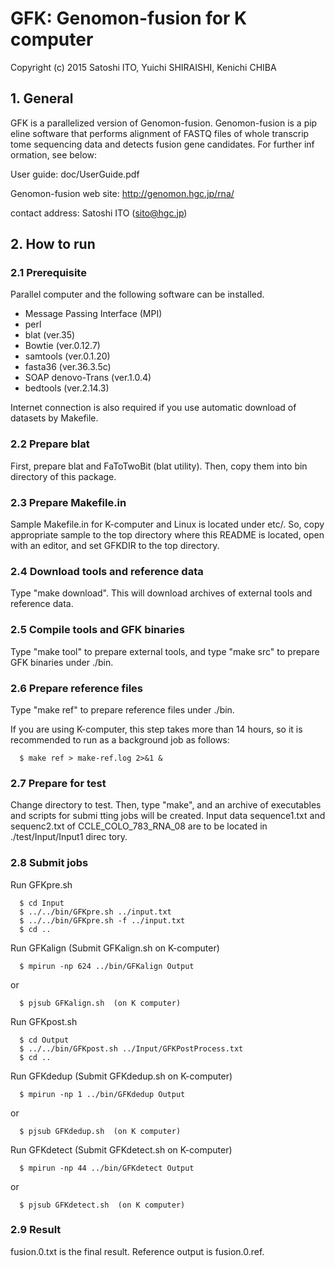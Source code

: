 #                   GFK: Genomon-fusion for K computer                   

Copyright (c) 2015 Satoshi ITO, Yuichi SHIRAISHI, Kenichi CHIBA 

## 1. General

GFK is a parallelized version of Genomon-fusion. Genomon-fusion is a pip
eline software that performs alignment of FASTQ files of whole transcrip
tome sequencing data and detects fusion gene candidates. For further inf
ormation, see below:

  User guide:
    doc/UserGuide.pdf

  Genomon-fusion web site:
    http://genomon.hgc.jp/rna/

contact address: Satoshi ITO (sito@hgc.jp)


## 2. How to run
### 2.1 Prerequisite

  Parallel computer and the following software can be installed.

  - Message Passing Interface (MPI)
  - perl
  - blat (ver.35)
  - Bowtie (ver.0.12.7)
  - samtools (ver.0.1.20)
  - fasta36 (ver.36.3.5c)
  - SOAP denovo-Trans (ver.1.0.4)
  - bedtools (ver.2.14.3)

  Internet connection is also required if you use automatic download of 
  datasets by Makefile.


### 2.2 Prepare blat

  First, prepare blat and FaToTwoBit (blat utility). Then, copy them into
  bin directory of this package.


### 2.3 Prepare Makefile.in 

  Sample Makefile.in for K-computer and Linux is located under etc/.
  So, copy appropriate sample to the top directory where this README is
  located, open with an editor, and set GFKDIR to the top directory.


### 2.4 Download tools and reference data

  Type "make download". This will download archives of external tools
  and reference data.


### 2.5 Compile tools and GFK binaries

  Type "make tool" to prepare external tools, and type "make src" to
  prepare GFK binaries under ./bin.


### 2.6 Prepare reference files

  Type "make ref" to prepare reference files under ./bin.

  If you are using K-computer, this step takes more than 14 hours, so it
  is recommended to run as a background job as follows:
```
  $ make ref > make-ref.log 2>&1 &
```

### 2.7 Prepare for test

  Change directory to test.
  Then, type "make", and an archive of executables and scripts for submi
  tting jobs will be created. Input data sequence1.txt and sequenc2.txt 
  of CCLE_COLO_783_RNA_08 are to be located in ./test/Input/Input1 direc
  tory.


### 2.8 Submit jobs

  Run GFKpre.sh
```
  $ cd Input
  $ ../../bin/GFKpre.sh ../input.txt
  $ ../../bin/GFKpre.sh -f ../input.txt
  $ cd ..
```

  Run GFKalign (Submit GFKalign.sh on K-computer)
```
  $ mpirun -np 624 ../bin/GFKalign Output
```
  or
```
  $ pjsub GFKalign.sh  (on K computer)
```

  Run GFKpost.sh
```
  $ cd Output
  $ ../../bin/GFKpost.sh ../Input/GFKPostProcess.txt
  $ cd ..
```

  Run GFKdedup (Submit GFKdedup.sh on K-computer)
```
  $ mpirun -np 1 ../bin/GFKdedup Output
```
  or
```
  $ pjsub GFKdedup.sh  (on K computer)
```

  Run GFKdetect (Submit GFKdetect.sh on K-computer)
```
  $ mpirun -np 44 ../bin/GFKdetect Output
```
  or
```
  $ pjsub GFKdetect.sh  (on K computer)
```

### 2.9 Result

  fusion.0.txt is the final result. Reference output is fusion.0.ref.
